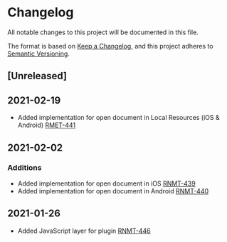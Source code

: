 # Changelog
All notable changes to this project will be documented in this file.

The format is based on [Keep a Changelog](https://keepachangelog.com/en/1.0.0/),
and this project adheres to [Semantic Versioning](https://semver.org/spec/v2.0.0.html).

## [Unreleased]

## 2021-02-19
- Added implementation for open document in Local Resources (iOS & Android) [RMET-441](https://outsystemsrd.atlassian.net/browse/RMET-441)

## 2021-02-02
### Additions
- Added implementation for open document in iOS [RNMT-439](https://outsystemsrd.atlassian.net/browse/RMET-439)
- Added implementation for open document in Android [RNMT-440](https://outsystemsrd.atlassian.net/browse/RMET-440)

## 2021-01-26
- Added JavaScript layer for plugin [RNMT-446](https://outsystemsrd.atlassian.net/browse/RMET-446)

